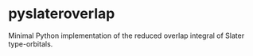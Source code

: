 pyslateroverlap
===============

Minimal Python implementation of the reduced overlap integral of Slater type-orbitals.
